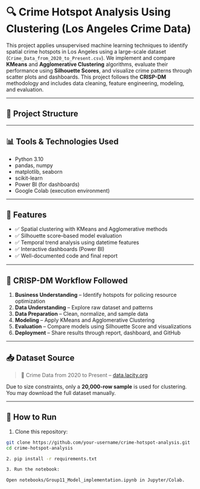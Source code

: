 # 🔍 Crime Hotspot Analysis Using Clustering (Los Angeles Crime Data)

This project applies unsupervised machine learning techniques to identify spatial crime hotspots in Los Angeles using a large-scale dataset (`Crime_Data_from_2020_to_Present.csv`). We implement and compare **KMeans** and **Agglomerative Clustering** algorithms, evaluate their performance using **Silhouette Scores**, and visualize crime patterns through scatter plots and dashboards. This project follows the **CRISP-DM** methodology and includes data cleaning, feature engineering, modeling, and evaluation.

---

## 📁 Project Structure



---

## 📊 Tools & Technologies Used

- Python 3.10
- pandas, numpy
- matplotlib, seaborn
- scikit-learn
- Power BI (for dashboards)
- Google Colab (execution environment)

---

## 🚀 Features

- ✅ Spatial clustering with KMeans and Agglomerative methods  
- ✅ Silhouette score–based model evaluation  
- ✅ Temporal trend analysis using datetime features  
- ✅ Interactive dashboards (Power BI)  
- ✅ Well-documented code and final report  

---

## 🧠 CRISP-DM Workflow Followed

1. **Business Understanding** – Identify hotspots for policing resource optimization  
2. **Data Understanding** – Explore raw dataset and patterns  
3. **Data Preparation** – Clean, normalize, and sample data  
4. **Modeling** – Apply KMeans and Agglomerative Clustering  
5. **Evaluation** – Compare models using Silhouette Score and visualizations  
6. **Deployment** – Share results through report, dashboard, and GitHub  

---

## 📥 Dataset Source

> 📂 Crime Data from 2020 to Present – [data.lacity.org](https://data.lacity.org)

Due to size constraints, only a **20,000-row sample** is used for clustering. You may download the full dataset manually.

---

## 📝 How to Run

1. Clone this repository:
```bash
git clone https://github.com/your-username/crime-hotspot-analysis.git
cd crime-hotspot-analysis

2. pip install -r requirements.txt

3. Run the notebook:

Open notebooks/Group11_Model_implementation.ipynb in Jupyter/Colab.